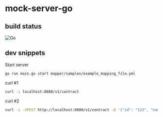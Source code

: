 # mock-server-go #

## build status ##

![Go](https://github.com/Eldius/mock-server-go/workflows/Go/badge.svg)

## dev snippets ##

Start server

```bash
go run main.go start mapper/samples/example_mapping_file.yml
```

curl #1

```bash
curl -i localhost:8080/v1/contract
```

curl #2

```bash
curl -i -XPOST http://localhost:8080/v1/contract -D '{"id": "123", "name": "test"'
```
